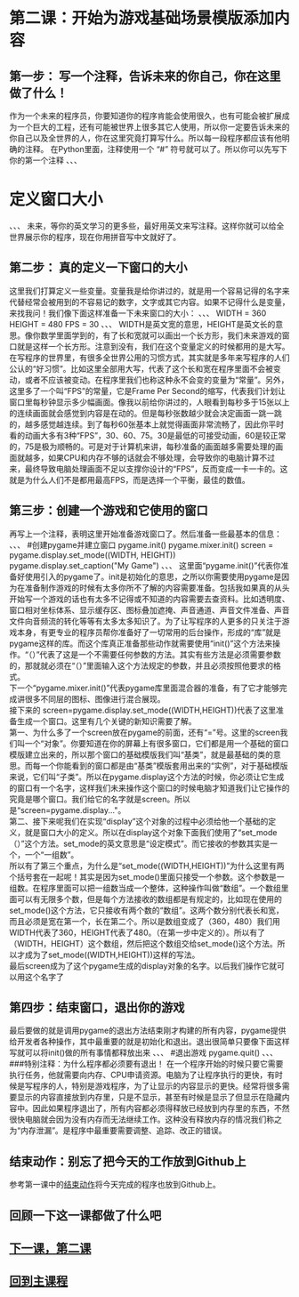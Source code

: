 # 第二课：开始为游戏基础场景模版添加内容

## 第一步： 写一个注释，告诉未来的你自己，你在这里做了什么！
作为一个未来的程序员，你要知道你的程序肯能会使用很久，也有可能会被扩展成为一个巨大的工程，还有可能被世界上很多其它人使用，所以你一定要告诉未来的你自己以及全世界的人，你在这里究竟打算写什么。所以每一段程序都应该有他明确的注释。 在Python里面，注释使用一个 “#” 符号就可以了。所以你可以先写下你的第一个注释
、、、
# 定义窗口大小
、、、
未来，等你的英文学习的更多些，最好用英文来写注释。这样你就可以给全世界展示你的程序，现在你用拼音写中文就好了。

## 第二步： 真的定义一下窗口的大小
这里我们打算定义一些变量。变量我是给你讲过的，就是用一个容易记得的名字来代替经常会被用到的不容易记的数字，文字或其它内容。如果不记得什么是变量，来找我问！我们像下面这样准备一下未来窗口的大小：
、、、
WIDTH = 360
HEIGHT = 480
FPS = 30
、、、
WIDTH是英文宽的意思，HEIGHT是英文长的意思。像你数学里面学到的，有了长和宽就可以画出一个长方形，我们未来游戏的窗口就是这样一个长方形。注意到没有，我们在这个变量定义的时候都用的是大写。在写程序的世界里，有很多全世界公用的习惯方式，其实就是多年来写程序的人们公认的“好习惯”。比如这里全部用大写，代表了这个长和宽在程序里面不会被变动，或者不应该被变动。在程序里我们也称这种永不会变的变量为“常量”。另外，这里多了一个叫“FPS”的常量，它是Frame Per Second的缩写，代表我们计划让窗口里每秒钟显示多少幅画面。像我以前给你讲过的，人眼看到每秒多于15张以上的连续画面就会感觉到内容是在动的。但是每秒张数越少就会决定画面一跳一跳的，越多感觉越连续。到了每秒60张基本上就觉得画面非常流畅了，因此你平时看的动画大多有3种“FPS”，30、60、75。30是最低的可接受动画，60是较正常的，75是极为顺畅的。可是对于计算机来讲，每秒准备的画面越多需要处理的画面就越多，如果CPU和内存不够的话就会不够处理，会导致你的电脑计算不过来，最终导致电脑处理画面不足以支撑你设计的“FPS”，反而变成一卡一卡的。这就是为什么人们不是都用最高FPS，而是选择一个平衡，最佳的数值。

## 第三步：创建一个游戏和它使用的窗口
再写上一个注释，表明这里开始准备游戏窗口了。然后准备一些最基本的信息：
、、、
#创建pygame并建立窗口
pygame.init()
pygame.mixer.init()
screen = pygame.display.set_mode((WIDTH, HEIGHT))
pygame.display.set_caption("My Game")
、、、
这里面“pygame.init()”代表你准备好使用引入的pygame了。init是初始化的意思，之所以你需要使用pygame是因为在准备制作游戏的时候有太多你所不了解的内容需要准备。包括我如果真的从头开始写一个游戏的话也有太多不记得或不知道的内容需要去查资料。比如透明度、窗口相对坐标体系、显示缓存区、图标叠加遮掩、声音通道、声音文件准备、声音文件向音频流的转化等等有太多太多知识了。为了让写程序的人更多的只关注于游戏本身，有更专业的程序员帮你准备好了一切常用的后台操作，形成的“库”就是pygame这样的库。而这个库真正准备那些动作就需要使用“init()”这个方法来操作。“（）”代表了这是一个不需要任何参数的方法。其实有些方法是必须需要参数的，那就就必须在“（）”里面输入这个方法规定的参数，并且必须按照他要求的格式。
<br>下一个“pygame.mixer.init()”代表pygame库里面混合器的准备，有了它才能够完成讲很多不同层的图标、图像进行混合展现。
<br>接下来的 screen=pygame.display.set_mode((WIDTH,HEIGHT))代表了这里准备生成一个窗口。这里有几个关键的新知识需要了解。
<br>第一、为什么多了一个screen放在pygame的前面，还有“=”号。这里的screen我们叫一个“对象”。你要知道在你的屏幕上有很多窗口，它们都是用一个基础的窗口模版建立出来的，所以那个窗口的基础模版我们叫“基类”，就是最基础的类的意思。而每一个你能看到的窗口都是由“基类”模版套用出来的“实例”，对于基础模版来说，它们叫“子类”。所以在pygame.display这个方法的时候，你必须让它生成的窗口有一个名字，这样我们未来操作这个窗口的时候电脑才知道我们让它操作的究竟是哪个窗口。我们给它的名字就是screen。所以是“screen=pygame.display..."。
<br>第二、接下来呢我们在实现“display”这个对象的过程中必须给他一个基础的定义，就是窗口大小的定义。所以在display这个对象下面我们使用了“set_mode（）”这个方法。set_mode的英文意思是“设定模式”。而它接收的参数其实是一个，一个“一组数”。
<br>所以有了第三个重点，为什么是“set_mode((WIDTH,HEIGHT))”为什么这里有两个括号套在一起呢！其实是因为set_mode()里面只接受一个参数。这个参数是一组数。在程序里面可以把一组数当成一个整体，这种操作叫做“数组”。一个数组里面可以有无限多个数，但是每个方法接收的数组都是有规定的，比如现在使用的set_mode()这个方法，它只接收有两个数的“数组”。这两个数分别代表长和宽，而且必须是宽在第一个，长在第二个。所以是数组变成了（360，480）我们用WIDTH代表了360，HEIGHT代表了480。（在第一步中定义的）。所以有了（WIDTH，HEIGHT）这个数组，然后把这个数组交给set_mode()这个方法。所以才成为了set_mode((WIDTH,HEIGHT))这样的写法。
<br>最后screen成为了这个pygame生成的display对象的名字。以后我们操作它就可以用这个名字了

## 第四步：结束窗口，退出你的游戏
最后要做的就是调用pygame的退出方法结束刚才构建的所有内容，pygame提供给开发者各种操作，其中最重要的就是初始化和退出。退出很简单只要像下面这样写就可以将init()做的所有事情都释放出来
、、、
#退出游戏
pygame.quit()
、、、
###特别注释：为什么程序都必须要有退出！
在一个程序开始的时候只要它需要执行任务，他就需要向内存、CPU申请资源。电脑为了让程序执行的更快，有时候是写程序的人，特别是游戏程序，为了让显示的内容显示的更快。经常将很多需要显示的内容直接放到内存里，只是不显示，甚至有时候是显示了但显示在隐藏内容中。因此如果程序退出了，所有内容都必须得释放已经放到内存里的东西，不然很快电脑就会因为没有内存而无法继续工作。这种没有释放内存的情况我们称之为“内存泄漏”。是程序中最重要需要调整、追踪、改正的错误。

## 结束动作：别忘了把今天的工作放到Github上
参考第一课中的[结束动作](./FirstClass.md)将今天完成的程序也放到Github上。

## 回顾一下这一课都做了什么吧


## [下一课，第二课](./class3.md)
## [回到主课程](./README.md)